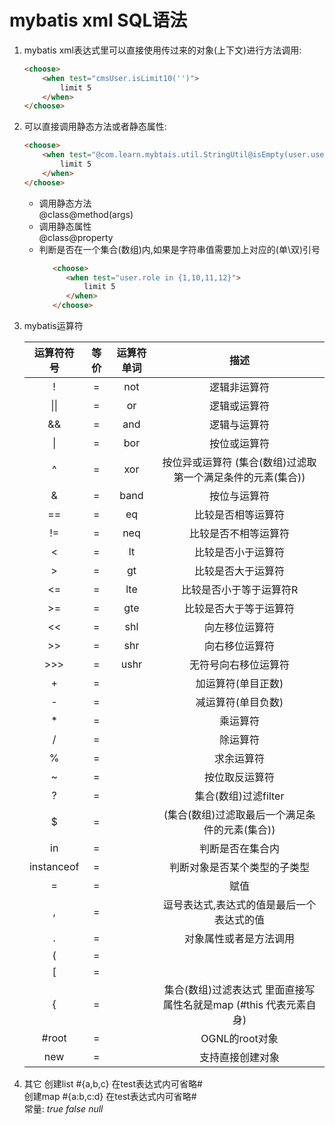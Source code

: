 # mybatis xml SQL语法

1. mybatis xml表达式里可以直接使用传过来的对象(上下文)进行方法调用:
    ```html
    <choose>
        <when test="cmsUser.isLimit10('')">
            limit 5
        </when>
    </choose>
    ```
2. 可以直接调用静态方法或者静态属性:
    ```html
    <choose>
        <when test="@com.learn.mybtais.util.StringUtil@isEmpty(user.username)">
            limit 5
        </when>    
    </choose>
    ```
    + 调用静态方法  
      @class@method(args)
    + 调用静态属性  
      @class@property
    + 判断是否在一个集合(数组)内,如果是字符串值需要加上对应的(单\双)引号
      ```html
         <choose>
            <when test="user.role in {1,10,11,12}">
                limit 5
            </when>
         </choose>
      ```
3. mybatis运算符

   |   运算符符号    | 等价 | 运算符单词 |                      描述                       |
   |:----------:|:--:|:-----:|:---------------------------------------------:|
   |     !      | =  |  not  |                    逻辑非运算符                     |
   |    \|\|    | =  |  or   |                    逻辑或运算符                     |
   |     &&     | =  |  and  |                    逻辑与运算符                     |
   |     \|     | =  |  bor  |                    按位或运算符                     |
   |     ^      | =  |  xor  |      按位异或运算符  (集合(数组)过滤取第一个满足条件的元素(集合))       |
   |     &      | =  | band  |                    按位与运算符                     |
   |     ==     | =  |  eq   |                   比较是否相等运算符                   |
   |     !=     | =  |  neq  |                  比较是否不相等运算符                   |
   |     <      | =  |  lt   |                   比较是否小于运算符                   |
   |     \>     | =  |  gt   |                   比较是否大于运算符                   |
   |     <=     | =  |  lte  |                 比较是否小于等于运算符R                  |
   |     >=     | =  |  gte  |                  比较是否大于等于运算符                  |
   |     <<     | =  |  shl  |                    向左移位运算符                    |
   |    \>\>    | =  |  shr  |                    向右移位运算符                    |
   |   \>\>\>   | =  | ushr  |                  无符号向右移位运算符                   |
   |     +      | =  |       |                  加运算符(单目正数)                   |
   |     -      | =  |       |                  减运算符(单目负数)                   |
   |     *      | =  |       |                     乘运算符                      |
   |     /      | =  |       |                     除运算符                      |
   |     %      | =  |       |                     求余运算符                     |
   |     ~      | =  |       |                    按位取反运算符                    |
   |     ?      | =  |       |                集合(数组)过滤filter                 |
   |     $      | =  |       |          (集合(数组)过滤取最后一个满足条件的元素(集合))           |
   |     in     | =  |       |                   判断是否在集合内                    |
   | instanceof | =  |       |                判断对象是否某个类型的子类型                 |
   |     =      | =  |       |                      赋值                       |
   |     ,      | =  |       |             逗号表达式,表达式的值是最后一个表达式的值             |
   |     .      | =  |       |                  对象属性或者是方法调用                  |
   |     (      | =  |       |                                               |
   |     [      | =  |       |                                               |
   |     {      | =  |       | 集合(数组)过滤表达式    里面直接写属性名就是map   (#this 代表元素自身) |
   |   #root    | =  |       |                  OGNL的root对象                  |
   |    new     | =  |       |                   支持直接创建对象                    |
4. 其它
   创建list   #{a,b,c}  在test表达式内可省略#  
   创建map    #{a:b,c:d}  在test表达式内可省略#  
   常量:
   *true*
   *false*
   *null*
